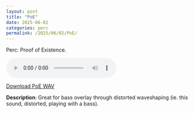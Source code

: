 ```yaml
---
layout: post
title: "PoE"
date: 2025-06-02
categories: perc
permalink: /2025/06/02/PoE/
---
```

Perc: Proof of Existence.

<audio controls>
  <source src="/assets/audio/perc/Perc_PoE_brumalsaito.wav" type="audio/wav">
  Your browser does not support the audio element.
</audio>
<p><a href="/assets/audio/perc/Perc_Poe_brumalsaito.wav" download>Download PoE WAV</a></p>

**Description**: Great for bass overlay through distorted waveshaping (ie. this sound, distorted, playing with a bass).